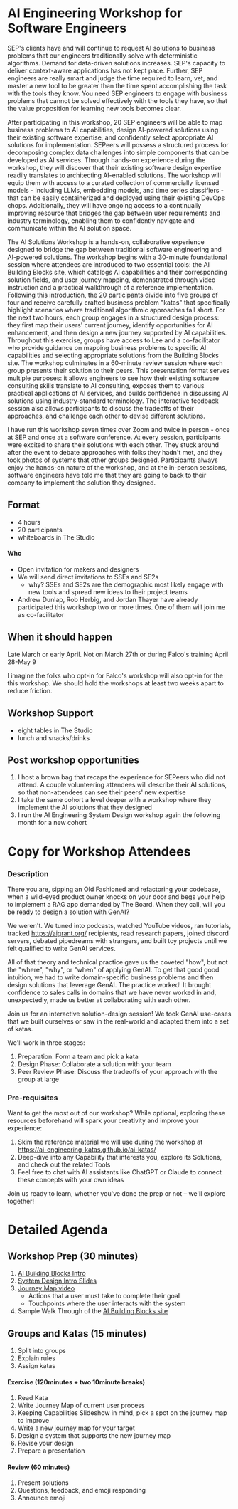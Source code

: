 # AI Engineering Workshop for Software Engineers

SEP's clients have and will continue to request AI solutions to business problems that our engineers traditionally solve with deterministic algorithms.
Demand for data-driven solutions increases. SEP's capacity to deliver context-aware applications has not kept pace.
Further, SEP engineers are really smart and judge the time required to learn, vet, and master a new tool to be greater than the time spent accomplishing the task with the tools they know.
You need SEP engineers to engage with business problems that cannot be solved effectively with the tools they have, so that the value proposition for learning new tools becomes clear.

After participating in this workshop, 20 SEP engineers will be able to map business problems to AI capabilities, design AI-powered solutions using their existing software expertise, and confidently select appropriate AI solutions for implementation.
SEPeers will possess a structured process for decomposing complex data challenges into simple components that can be developed as AI services.
Through hands-on experience during the workshop, they will discover that their existing software design expertise readily translates to architecting AI-enabled solutions.
The workshop will equip them with access to a curated collection of commercially licensed models - including LLMs, embedding models, and time series classifiers - that can be easily containerized and deployed using their existing DevOps chops.
Additionally, they will have ongoing access to a continually improving resource that bridges the gap between user requirements and industry terminology, enabling them to confidently navigate and communicate within the AI solution space.

The AI Solutions Workshop is a hands-on, collaborative experience designed to bridge the gap between traditional software engineering and AI-powered solutions. The workshop begins with a 30-minute foundational session where attendees are introduced to two essential tools: the AI Building Blocks site, which catalogs AI capabilities and their corresponding solution fields, and user journey mapping, demonstrated through video instruction and a practical walkthrough of a reference implementation.
Following this introduction, the 20 participants divide into five groups of four and receive carefully crafted business problem "katas" that specifically highlight scenarios where traditional algorithmic approaches fall short. For the next two hours, each group engages in a structured design process: they first map their users' current journey, identify opportunities for AI enhancement, and then design a new journey supported by AI capabilities. Throughout this exercise, groups have access to Lee and a co-facilitator who provide guidance on mapping business problems to specific AI capabilities and selecting appropriate solutions from the Building Blocks site.
The workshop culminates in a 60-minute review session where each group presents their solution to their peers. This presentation format serves multiple purposes: it allows engineers to see how their existing software consulting skills translate to AI consulting, exposes them to various practical applications of AI services, and builds confidence in discussing AI solutions using industry-standard terminology. The interactive feedback session also allows participants to discuss the tradeoffs of their approaches, and challenge each other to devise different solutions.

I have run this workshop seven times over Zoom and twice in person - once at SEP and once at a software conference. At every session, participants were excited to share their solutions with each other. They stuck around after the event to debate approaches with folks they hadn't met, and they took photos of systems that other groups designed. Participants always enjoy the hands-on nature of the workshop, and at the in-person sessions, software engineers have told me that they are going to back to their company to implement the solution they designed.

## Format

- 4 hours
- 20 participants
- whiteboards in The Studio

#### Who

- Open invitation for makers and designers
- We will send direct invitations to SSEs and SE2s
  - why? SSEs and SE2s are the demographic most likely engage with new tools and spread new ideas to their project teams
- Andrew Dunlap, Rob Herbig, and Jordan Thayer have already participated this workshop two or more times. One of them will join me as co-facilitator

## When it should happen

Late March or early April. Not on March 27th or during Falco's training April 28-May 9

I imagine the folks who opt-in for Falco's workshop will also opt-in for the this workshop. We should hold the workshops at least two weeks apart to reduce friction.

## Workshop Support

- eight tables in The Studio
- lunch and snacks/drinks

## Post workshop opportunities

1. I host a brown bag that recaps the experience for SEPeers who did not attend. A couple volunteering attendees will describe their AI solutions, so that non-attendees can see their peers' new expertise
2. I take the same cohort a level deeper with a workshop where they implement the AI solutions that they designed
3. I run the AI Engineering System Design workshop again the following month for a new cohort

# Copy for Workshop Attendees

### Description

There you are, sipping an Old Fashioned and refactoring your codebase, when a wild-eyed product owner knocks on your door and begs your help to implement a RAG app demanded by The Board. When they call, will you be ready to design a solution with GenAI?

We weren't. We tuned into podcasts, watched YouTube videos, ran tutorials, tracked https://aigrant.org/ recipients, read research papers, joined discord servers, debated pipedreams with strangers, and built toy projects until we felt qualified to write GenAI services.

All of that theory and technical practice gave us the coveted "how", but not the "where", "why", or "when" of applying GenAI. To get that good good intuition, we had to write domain-specific business problems and then design solutions that leverage GenAI. The practice worked! It brought confidence to sales calls in domains that we have never worked in and, unexpectedly, made us better at collaborating with each other.

Join us for an interactive solution-design session! We took GenAI use-cases that we built ourselves or saw in the real-world and adapted them into a set of katas.

We'll work in three stages:

1. Preparation: Form a team and pick a kata
2. Design Phase: Collaborate a solution with your team
3. Peer Review Phase: Discuss the tradeoffs of your approach with the group at large

### Pre-requisites

Want to get the most out of our workshop? While optional, exploring these resources beforehand will spark your creativity and improve your experience:

1. Skim the reference material we will use during the workshop at https://ai-engineering-katas.github.io/ai-katas/
2. Deep-dive into any Capability that interests you, explore its Solutions, and check out the related Tools
3. Feel free to chat with AI assistants like ChatGPT or Claude to connect these concepts with your own ideas

Join us ready to learn, whether you've done the prep or not – we'll explore together!

# Detailed Agenda

## Workshop Prep (30 minutes)

1. [AI Building Blocks Intro](https://ai-engineering-katas.github.io/ai-katas/intro/)
1. [System Design Intro Slides](https://docs.google.com/presentation/d/1aH82_94E6qhRl9e67xlFHqf1W0bseggdXY-kZhEw3u8/edit#slide=id.p)
1. [Journey Map video](https://www.youtube.com/watch?v=2W13ext26kQ)
   - Actions that a user must take to complete their goal
   - Touchpoints where the user interacts with the system
1. Sample Walk Through of the [AI Building Blocks site](https://ai-engineering-katas.github.io/ai-katas/)

## Groups and Katas (15 minutes)

1. Split into groups
2. Explain rules
3. Assign katas

#### Exercise (120minutes + two 10minute breaks)

1. Read Kata
2. Write Journey Map of current user process
3. Keeping Capabilities Slideshow in mind, pick a spot on the journey map to improve
4. Write a new journey map for your target
5. Design a system that supports the new journey map
6. Revise your design
7. Prepare a presentation

#### Review (60 minutes)

1. Present solutions
2. Questions, feedback, and emoji responding
3. Announce emoji
